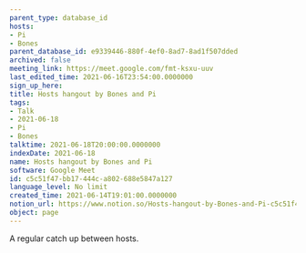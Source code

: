 ```yaml
---
parent_type: database_id
hosts:
- Pi
- Bones
parent_database_id: e9339446-880f-4ef0-8ad7-8ad1f507dded
archived: false
meeting_link: https://meet.google.com/fmt-ksxu-uuv
last_edited_time: 2021-06-16T23:54:00.0000000
sign_up_here: 
title: Hosts hangout by Bones and Pi
tags:
- Talk
- 2021-06-18
- Pi
- Bones
talktime: 2021-06-18T20:00:00.0000000
indexDate: 2021-06-18
name: Hosts hangout by Bones and Pi
software: Google Meet
id: c5c51f47-bb17-444c-a802-688e5847a127
language_level: No limit
created_time: 2021-06-14T19:01:00.0000000
notion_url: https://www.notion.so/Hosts-hangout-by-Bones-and-Pi-c5c51f47bb17444ca802688e5847a127
object: page
---
```


A regular catch up between hosts.


